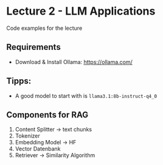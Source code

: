 # Lecture 2 - LLM Applications

Code examples for the lecture

## Requirements
- Download & Install Ollama: https://ollama.com/

## Tipps:
- A good model to start with is ``llama3.1:8b-instruct-q4_0`` 
 
## Components for RAG
1. Content Splitter -> text chunks
2. Tokenizer
3. Embedding Model -> HF 
4. Vector Datenbank
5. Retriever -> Similarity Algorithm


